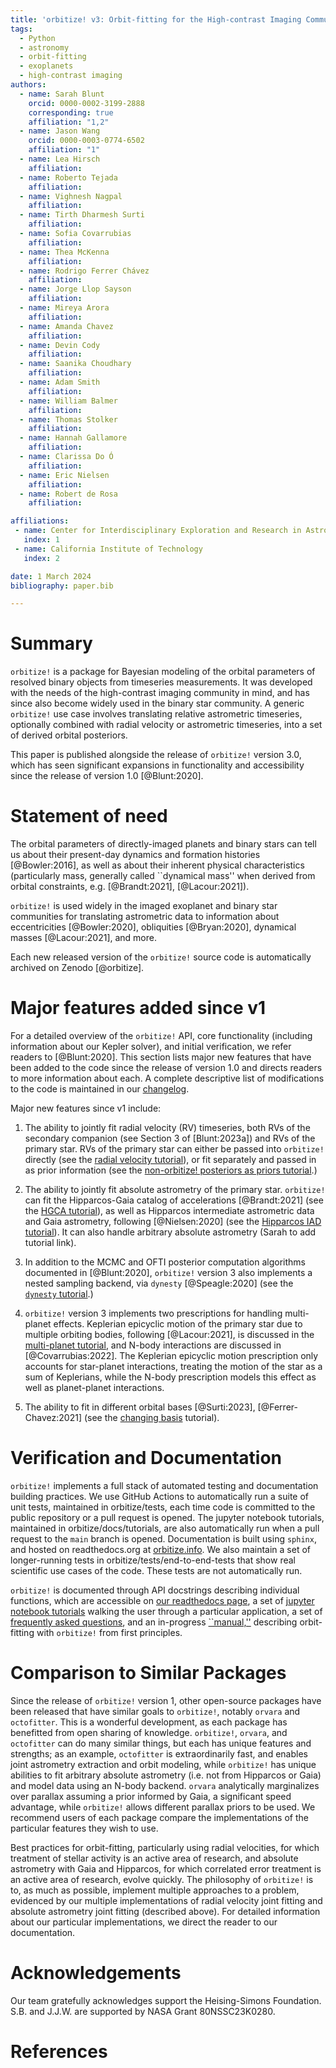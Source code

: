 ```yaml
---
title: 'orbitize! v3: Orbit-fitting for the High-contrast Imaging Community'
tags:
  - Python
  - astronomy
  - orbit-fitting
  - exoplanets
  - high-contrast imaging
authors:
  - name: Sarah Blunt
    orcid: 0000-0002-3199-2888
    corresponding: true
    affiliation: "1,2"
  - name: Jason Wang
    orcid: 0000-0003-0774-6502
    affiliation: "1"
  - name: Lea Hirsch
    affiliation: 
  - name: Roberto Tejada
    affiliation: 
  - name: Vighnesh Nagpal
    affiliation: 
  - name: Tirth Dharmesh Surti
    affiliation: 
  - name: Sofia Covarrubias
    affiliation: 
  - name: Thea McKenna
    affiliation: 
  - name: Rodrigo Ferrer Chávez
    affiliation: 
  - name: Jorge Llop Sayson
    affiliation: 
  - name: Mireya Arora
    affiliation: 
  - name: Amanda Chavez
    affiliation: 
  - name: Devin Cody
    affiliation: 
  - name: Saanika Choudhary
    affiliation: 
  - name: Adam Smith
    affiliation: 
  - name: William Balmer
    affiliation: 
  - name: Thomas Stolker
    affiliation: 
  - name: Hannah Gallamore
    affiliation: 
  - name: Clarissa Do Ó
    affiliation: 
  - name: Eric Nielsen
    affiliation: 
  - name: Robert de Rosa
    affiliation: 

affiliations:
 - name: Center for Interdisciplinary Exploration and Research in Astrophysics (CIERA), Northwestern University
   index: 1
 - name: California Institute of Technology
   index: 2

date: 1 March 2024
bibliography: paper.bib

---
```


# Summary

`orbitize!` is a package for Bayesian modeling of the orbital parameters of resolved binary 
objects from timeseries measurements. It was developed with the needs of the high-contrast
imaging community in mind, and has since also become widely used in the binary star community.
A generic `orbitize!` use case involves translating relative astrometric timeseries, optionally 
combined with radial velocity or astrometric timeseries, into a set of derived orbital posteriors.

This paper is published alongside the release of `orbitize!` version 3.0, which 
has seen significant expansions in functionality and accessibility since the 
release of version 1.0 [@Blunt:2020].

# Statement of need

The orbital parameters of directly-imaged planets and binary stars can tell us about
their present-day dynamics and formation histories [@Bowler:2016], as well as about 
their inherent physical characteristics (particularly mass, generally called ``dynamical 
mass'' when derived from orbital constraints, e.g. [@Brandt:2021], [@Lacour:2021]). 

`orbitize!` is used widely in the imaged exoplanet and binary star communities for 
translating astrometric data to information about eccentricities [@Bowler:2020], obliquities [@Bryan:2020], 
dynamical masses [@Lacour:2021], and more. 

Each new released version of the `orbitize!` source code is automatically archived on Zenodo [@orbitize].

# Major features added since v1

For a detailed overview of the `orbitize!` API, core functionality (including information 
about our Kepler solver), and initial verification, we refer readers to [@Blunt:2020]. 
This section lists major new features that have been added to the 
code since the release of version 1.0 and directs readers to more information about each.
A complete descriptive list of modifications to the code is maintained in our 
[changelog](https://orbitize.readthedocs.io/en/latest/#changelog).

Major new features since v1 include:

1. The ability to jointly fit radial velocity (RV) timeseries, both RVs of the secondary 
    companion (see Section 3 of [Blunt:2023a]) and RVs of the primary
    star. RVs of the primary star can either be passed into `orbitize!` directly (see the [radial velocity tutorial](https://orbitize.readthedocs.io/en/latest/tutorials/RV_MCMC_Tutorial.html)), or fit separately and passed in as prior
    information (see the [non-orbitize! posteriors as priors tutorial](https://orbitize.readthedocs.io/en/latest/tutorials/Using_nonOrbitize_Posteriors_as_Priors.html).)

2. The ability to jointly fit absolute astrometry of the primary star. `orbitize!` can fit
    the Hipparcos-Gaia catalog of accelerations [@Brandt:2021] (see the [HGCA tutorial](https://github.com/sblunt/orbitize/blob/v3/docs/tutorials/HGCA_tutorial.ipynb)), as well as Hipparcos intermediate astrometric data and Gaia 
    astrometry, following [@Nielsen:2020] (see the [Hipparcos IAD tutorial](https://orbitize.readthedocs.io/en/latest/tutorials/Hipparcos_IAD.html)). It can also handle arbitrary absolute astrometry (Sarah to add tutorial link).

3. In addition to the MCMC and OFTI posterior computation algorithms documented in [@Blunt:2020], 
    `orbitize!` version 3 also implements a nested sampling backend, via `dynesty` [@Speagle:2020] 
    (see the [`dynesty` tutorial](https://github.com/sblunt/orbitize/blob/dynesty/docs/tutorials/dynesty_tutorial.ipynb).)

4. `orbitize!` version 3 implements two prescriptions for handling multi-planet effects. 
    Keplerian epicyclic motion of the primary star due to multiple orbiting bodies, 
    following [@Lacour:2021], is discussed in the [multi-planet tutorial](https://orbitize.readthedocs.io/en/latest/tutorials/Multiplanet_Tutorial.html), and N-body interactions are discussed in [@Covarrubias:2022]. The Keplerian epicyclic motion
    prescription only accounts for star-planet interactions, treating the motion of the star as a sum of Keplerians, 
    while the N-body prescription models this effect as well as planet-planet interactions.

5. The ability to fit in different orbital bases [@Surti:2023], [@Ferrer-Chavez:2021] (see the 
    [changing basis](https://orbitize.readthedocs.io/en/latest/tutorials/Changing_bases_tutorial.html) tutorial).

# Verification and Documentation

`orbitize!` implements a full stack of automated testing and documentation building 
practices. We use GitHub Actions to automatically run a suite of unit tests, maintained in orbitize/tests,
each time code is committed to the public repository or a pull request is opened. The jupyter notebook
tutorials, maintained in orbitize/docs/tutorials, are also automatically run when a 
pull request to the `main` branch is opened. Documentation is built using `sphinx`, and hosted
on readthedocs.org at [orbitize.info](https://orbitize.readthedocs.io/en/latest/). We also
maintain a set of longer-running tests in orbitize/tests/end-to-end-tests that show real
scientific use cases of the code. These tests are not automatically run.

`orbitize!` is documented through API docstrings describing individual functions, which are accessible on [our readthedocs page](https://orbitize.readthedocs.io/en/latest/api.html), a set of [jupyter notebook tutorials](https://orbitize.readthedocs.io/en/latest/tutorials.html) walking the user through a particular application, a set of [frequently asked questions](https://orbitize.readthedocs.io/en/latest/faq.html),
and an in-progress [``manual,''](https://orbitize.readthedocs.io/en/orbitize-manual/manual.html) describing orbit-fitting with `orbitize!` from first principles.

# Comparison to Similar Packages

Since the release of `orbitize!` version 1, other open-source packages have been released that have 
similar goals to `orbitize!`, notably `orvara` and `octofitter`. This is a wonderful development, as 
each package has benefitted from open sharing of knowledge. `orbitize!`, `orvara`, and `octofitter` can 
do many similar things, but each has unique features and strengths; as an example, `octofitter` is 
extraordinarily fast, and enables joint astrometry extraction and orbit modeling, while `orbitize!` has unique 
abilities to fit arbitrary absolute astrometry (i.e. not from Hipparcos or Gaia) and model data using an N-body backend. 
`orvara` analytically marginalizes over parallax assuming a prior informed by Gaia, a significant speed advantage, while 
`orbitize!` allows different parallax priors to be used. We recommend users of each package compare the implementations 
of the particular features they wish to use. 

Best practices for orbit-fitting, particularly using radial velocities, for which treatment of stellar 
activity is an active area of research, and absolute astrometry with Gaia and Hipparcos, for which
correlated error treatment is an active area of research, evolve quickly. The philosophy of `orbitize!`
is to, as much as possible, implement multiple approaches to a problem, evidenced by our multiple
implementations of radial velocity joint fitting and absolute astrometry joint fitting (described above). 
For detailed information about our particular implementations, we direct the reader to our documentation. 

# Acknowledgements

Our team gratefully acknowledges support the Heising-Simons Foundation.  S.B. and J.J.W. are supported 
by NASA Grant 80NSSC23K0280. 

# References